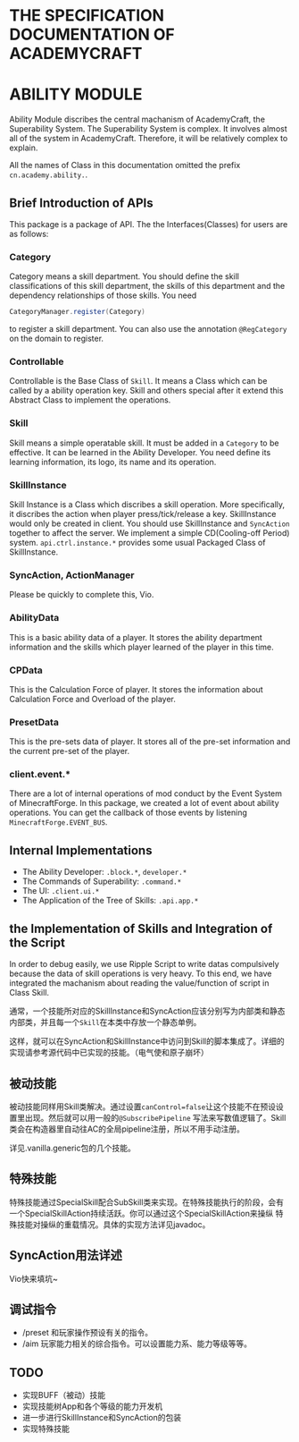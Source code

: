 # THE SPECIFICATION DOCUMENTATION OF ACADEMYCRAFT
# ABILITY MODULE

Ability Module discribes the central machanism of AcademyCraft, the Superability System. The Superability System is complex. It involves almost all of the system in AcademyCraft. Therefore, it will be relatively complex to explain.

All the names of Class in this documentation omitted the prefix ```cn.academy.ability.```.

Brief Introduction of APIs
---

This package is a package of API. The the Interfaces(Classes) for users are as follows:

### Category
Category means a skill department. You should define the skill classifications of this skill department, the skills of this department and the dependency relationships of those skills.
You need
```java
CategoryManager.register(Category)
```
to register a skill department. You can also use the annotation ```@RegCategory``` on the domain to register.

### Controllable
Controllable is the Base Class of ```Skill```. It means a Class which can be called by a ability operation key. Skill and others special after it extend this Abstract Class to implement the operations.

### Skill
Skill means a simple operatable skill. It must be added in a ```Category``` to be effective. It can be learned in the Ability Developer. You need define its learning information, its logo, its name and its operation.

### SkillInstance
Skill Instance is a Class which discribes a skill operation. More specifically, it discribes the action when player press/tick/release a key. SkillInstance would only be created in client. You should use SkillInstance and ```SyncAction``` together to affect the server. We implement a simple CD(Cooling-off Period) system. ```api.ctrl.instance.*``` provides some usual Packaged Class of SkillInstance.

### SyncAction, ActionManager
Please be quickly to complete this, Vio.

### AbilityData
This is a basic ability data of a player. It stores the ability department information and the skills which player learned of the player in this time.

### CPData
This is the Calculation Force of player. It stores the information about Calculation Force and Overload of the player.

### PresetData
This is the pre-sets data of player. It stores all of the pre-set information and the current pre-set of the player.

### client.event.*
There are a lot of internal operations of mod conduct by the Event System of MinecraftForge.
In this package, we created a lot of event about ability operations. You can get the callback of those events by listening ```MinecraftForge.EVENT_BUS```.

Internal Implementations
---
* The Ability Developer: ```.block.*```, ```developer.*```
* The Commands of Superability: ```.command.*```
* The UI: ```.client.ui.*```
* The Application of the Tree of Skills: ```.api.app.*```

the Implementation of Skills and Integration of the Script
---
In order to debug easily, we use Ripple Script to write datas compulsively because the data of skill operations is very heavy. To this end, we have integrated the machanism about reading the value/function of script in Class Skill.

通常，一个技能所对应的SkillInstance和SyncAction应该分别写为内部类和静态内部类，并且每一个```Skill```在本类中存放一个静态单例。

这样，就可以在SyncAction和SkillInstance中访问到Skill的脚本集成了。详细的实现请参考源代码中已实现的技能。（电气使和原子崩坏）


被动技能
---

被动技能同样用Skill类解决。通过设置```canControl=false```让这个技能不在预设设置里出现。然后就可以用一般的```@SubscribePipeline```
写法来写数值逻辑了。Skill类会在构造器里自动往AC的全局pipeline注册，所以不用手动注册。

详见.vanilla.generic包的几个技能。


特殊技能
---
特殊技能通过SpecialSkill配合SubSkill类来实现。在特殊技能执行的阶段，会有一个SpecialSkillAction持续活跃。你可以通过这个SpecialSkillAction来操纵
特殊技能对操纵的重载情况。具体的实现方法详见javadoc。

SyncAction用法详述
---
Vio快来填坑~

调试指令
---
* /preset 和玩家操作预设有关的指令。
* /aim 玩家能力相关的综合指令。可以设置能力系、能力等级等等。

TODO
---

* 实现BUFF（被动）技能
* 实现技能树App和各个等级的能力开发机
* 进一步进行SkillInstance和SyncAction的包装
* 实现特殊技能
